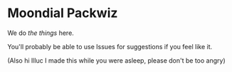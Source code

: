 # Moondial Packwiz
We do *the things* here.

You'll probably be able to use Issues for suggestions if you feel like it.

(Also hi Illuc I made this while you were asleep, please don't be too angry)
